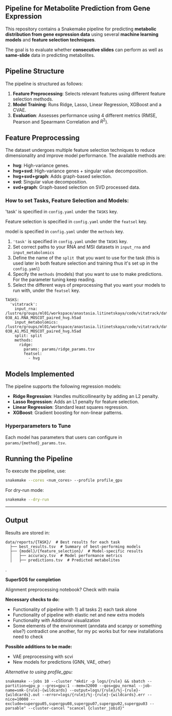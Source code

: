 ## Pipeline for Metabolite Prediction from Gene Expression

This repository contains a Snakemake pipeline for predicting **metabolic distribution from gene expression data** using several **machine learning models** and **feature selection techniques**.

The goal is to evaluate whether **consecutive slides** can perform as well as **same-slide** data in predicting metabolites.

## Pipeline Structure

The pipeline is structured as follows:

1. **Feature Preprocessing**: Selects relevant features using different feature selection methods.
2. **Model Training**: Runs Ridge, Lasso, Linear Regression, XGBoost and a CVAE.
3. **Evaluation**: Assesses performance using 4 different metrics (RMSE, Pearson and Spearmann Correlation and $R^2$).

## Feature Preprocessing

The dataset undergoes multiple feature selection techniques to reduce dimensionality and improve model performance. The available methods are:

- **hvg**: High-variance genes.
- **hvg+svd**: High-variance genes + singular value decomposition.
- **hvg+svd+graph**: Adds graph-based selection.
- **svd**: Singular value decomposition.
- **svd+graph**: Graph-based selection on SVD processed data.

### How to set Tasks, Feature Selection and Models:

'task' is specified in `config.yaml` under the `TASKS` key.

Feature selection is specified in `config.yaml` under the `featsel` key.

model is specified in `config.yaml` under the `methods` key.

1. `'task'` is specified in `config.yaml` under the `TASKS` key.
2. Set correct paths to your RNA and MSI datasets in `input_rna` and `input_metabolomics`
3. Define the name of the `split `that you want to use for the task (this is used later in both feature selection and training thus it's set up in the `config.yaml`)
4. Specify the `methods` (models) that you want to use to make predictions. For the parameter tuning keep reading.
5. Select the different ways of preprocessing that you want your models to run with, under the `featsel` key.

```
TASKS:
  'vitatrack':
    input_rna: /lustre/groups/ml01/workspace/anastasia.litinetskaya/code/vitatrack/datasets/V11L12-038_A1.RNA_MOSCOT_paired_hvg.h5ad
    input_metabolomics: /lustre/groups/ml01/workspace/anastasia.litinetskaya/code/vitatrack/datasets/V11L12-038_A1.MSI_MOSCOT_paired_hvg.h5ad
    split: split
    methods:
      ridge:
        params: params/ridge_params.tsv
        featsel:
          - hvg

```

## Models Implemented

The pipeline supports the following regression models:

- **Ridge Regression**: Handles multicollinearity by adding an L2 penalty.
- **Lasso Regression**: Adds an L1 penalty for feature selection.
- **Linear Regression**: Standard least squares regression.
- **XGBoost**: Gradient boosting for non-linear patterns.

### Hyperparameters to Tune

Each model has parameters that users can configure in `params/{method}_params.tsv`.


## Running the Pipeline

To execute the pipeline, use:

```bash
snakemake --cores <num_cores> --profile profile_gpu
```

For dry-run mode:

```bash
snakemake --dry-run
```

---

## Output

Results are stored in:

```
data/reports/{TASK}/  # Best results for each task
  ├── best_results.tsv  # Summary of best-performing models
  ├── {model}/{feature_selection}/  # Model-specific results
  │   ├── accuracy.tsv  # Model performance metrics
  │   ├── predictions.tsv  # Predicted metabolites

```

.

**SuperSOS for completion**

Alignment preprocessing notebook? Check with maiia

**Necessary checks to do:**

* Functionality of pipeline with 1) all tasks 2) each task alone
* Functionality of pipeline with elastic net and new extra models
* Functionality with Additional visualization
* Some elements of the environment (anndata and scanpy or something else?) contradict one another, for my pc works but for new installations need to check

**Possible additions to be made:**

* VAE preprocessing with scvi
* New models for predictions (GNN, VAE, other)

*Alternative to using profile_gpu:*

```
snakemake --jobs 10 --cluster "mkdir -p logs/{rule} && sbatch --partition=gpu_p --gres=gpu:1 --mem=32000 --qos=gpu_normal --job-name=smk-{rule}-{wildcards} --output=logs/{rule}/%j-{rule}-{wildcards}.out --error=logs/{rule}/%j-{rule}-{wildcards}.err --nice=10000 --exclude=supergpu05,supergpu08,supergpu07,supergpu02,supergpu03 --parsable" --cluster-cancel "scancel {cluster_jobid}"
```
